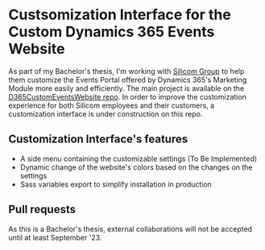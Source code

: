 # Custsomization Interface for the Custom Dynamics 365 Events Website

As part of my Bachelor's thesis, I'm working with [Silicom Group](https://silicom.group) to help them customize the Events Portal offered by Dynamics 365's Marketing Module more easily and efficiently. The main project is available on the [D365CustomEventsWebsite repo]([url](https://github.com/julessandoz/D365CustomEventsWebsite)). In order to improve the customization experience for both Silicom employees and their customers, a customization interface is under construction on this repo. 

## Customization Interface's features

* A side menu containing the customizable settings (To Be Implemented)
* Dynamic change of the website's colors based on the changes on the settings
* Sass variables export to simplify installation in production

## Pull requests
As this is a Bachelor's thesis, external collaborations will not be accepted until at least September '23.
